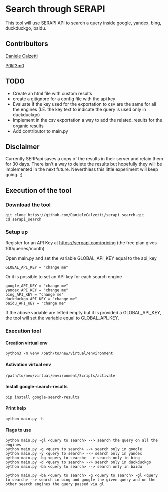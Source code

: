 # Search through SERAPI

This tool will use SERAPI API to search a query inside google, yandex, bing, duckduckgo, baidu.

## Contribuitors

[Daniele Calzetti](https://www.linkedin.com/in/daniele-calzetti/)

[P0lif3m0](https://twitter.com/P0lif3m0)

## TODO

- Create an html file with custom results
- create a gitignore for a config file with the api key 
- Evaluate if the key used for the exportation to csv are the same for all the engines (I.E. the key text to indicate the query is used only in duckduckgo)
- Implement in the csv exportation a way to add the related_results for the organic results
- Add contributor to main.py

## Disclaimer

Currently SERPapi saves a copy of the results in their server and retain them for 30 days. 
There isn't a way to delete the results but hopefully they will be implemented in the next future.
Neverthless this little experiment will keep going. ;)

## Execution of the tool

### Download the tool

    git clone https://github.com/DanieleCalzetti/serapi_search.git
    cd serapi_search

### Setup up

Register for an API Key at https://serpapi.com/pricing (the free plan gives 100queries/month)

Open main.py and set the variable GLOBAL_API_KEY equal to the api_key

    GLOBAL_API_KEY = "change me"

Or it is possible to set an API key for each search engine

    google_API_KEY = "change me"
    yandex_API_KEY = "change me"
    bing_API_KEY = "change me"
    duckduckgo_API_KEY = "change me"
    baidu_API_KEY = "change me"

If the above variable are lefted empty but it is provided a GLOBAL_API_KEY, the tool will set the variable equal to GLOBAL_API_KEY.

### Execution tool

#### Creation virtual env

    python3 -m venv /path/to/new/virtual/environment

#### Activation virtual env

    /path/to/new/virtual/environment/Scripts/activate

#### Install google-search-results

    pip install google-search-results

#### Print help

    python main.py -h

#### Flags to use

    python main.py -gl <query to search> --> search the query on all the engines
    python main.py -g <query to search> --> search only in google
    python main.py -y <query to search> --> search only in yandex
    python main.py -bg <query to search> --> search only in bing
    python main.py -d <query to search> --> search only in duckduckgo
    python main.py -ba <query to search> --> search only in baidu

    python main.py -ba <query to search> -g <query to search> -gl <query to search> --> search in bing and google the given query and on the other search engines the query passed via gl
